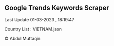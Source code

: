

## Google Trends Keywords Scraper 
 
Last Update 01-03-2023 , 18:19:47

Country List :
VIETNAM.json



© Abdul Muttaqin 
